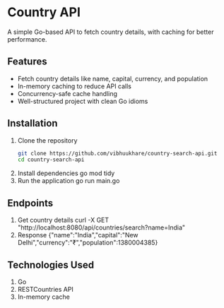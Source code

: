 # Country API 

A simple Go-based API to fetch country details, with caching for better performance.  

## Features
- Fetch country details like name, capital, currency, and population
- In-memory caching to reduce API calls
- Concurrency-safe cache handling
- Well-structured project with clean Go idioms

## Installation
1. Clone the repository  
   ```sh
   git clone https://github.com/vibhuukhare/country-search-api.git
   cd country-search-api

2. Install dependencies
    go mod tidy
3. Run the application
    go run main.go

## Endpoints

1. Get country details
    curl -X GET "http://localhost:8080/api/countries/search?name=India"
2. Response
    {"name":"India","capital":"New Delhi","currency":"₹","population":1380004385}

## Technologies Used
1. Go
2. RESTCountries API
3. In-memory cache
